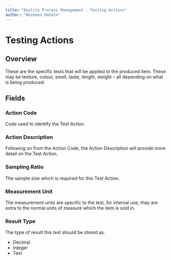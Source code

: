 ```yaml
---
title: "Quality Process Management - Testing Actions"
author: "Nosheen Mahate"
---
```


# Testing Actions
## Overview
These are the specific tests that will be applied to the produced item. These may be texture, colour, smell, taste, length, weight – all depending on what is being produced. 

## Fields
### Action Code
Code used to identify the Test Action.

### Action Description
Following on from the Action Code, the Action Description will provide more detail on the Test Action.

### Sampling Ratio
The sample size which is required for this Test Action.

### Measurement Unit
The measurement units are specific to the test, for internal use, they are extra to the normal units of measure which the item is sold in. 

### Result Type
The type of result this test should be stored as. 
* Decimal
* Integer
* Text
